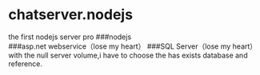 # chatserver.nodejs
the first nodejs server pro
###nodejs   
###asp.net webservice（lose my heart）
###SQL Server（lose my heart）
with the null server volume,i have to choose the has exists database and reference.
